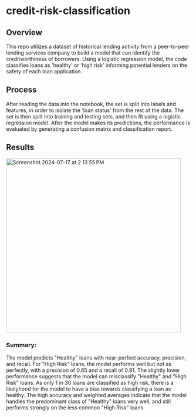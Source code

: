 # credit-risk-classification



## Overview

This repo utilizes a dataset of historical lending activity from a peer-to-peer lending services company to build a model that can identify the creditworthiness of borrowers. Using a logistic regression model, the code classifies loans as 'healthy' or 'high risk' informing potential lenders on the safety of each loan application.

## Process

After reading the data into the notebook, the set is split into labels and features, in order to isolate the 'loan status' from the rest of the data. The set is then split into training and testing sets, and then fit using a logistic regression model. After the model makes its predictions, the performance is evaluated by generating a confusion matrix and classification report. 

## Results

<img width="476" alt="Screenshot 2024-07-17 at 2 13 55 PM" src="https://github.com/user-attachments/assets/9fe92d0b-b349-4f80-9dd7-76b4ad47de1d">

### Summary:

The model predicts "Healthy" loans with near-perfect accuracy, precision, and recall.
For "High Risk" loans, the model performs well but not as perfectly, with a precision of 0.85 and a recall of 0.91.
The slightly lower performance suggests that the model can misclassify "Healthy" and "High Risk" loans. As only 1 in 30 loans are classified as high risk, there is a likelyhood for the model to have a bias towards classifying a loan as healthy.
The high accuracy and weighted averages indicate that the model handles the predominant class of "Healthy" loans very well, and still performs strongly on the less common "High Risk" loans.
